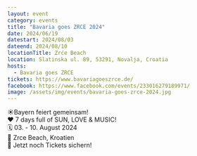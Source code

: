 ```yaml
---
layout: event
category: events
title: "Bavaria goes ZRCE 2024"
date: 2024/06/19
datestart: 2024/08/03
dateend: 2024/08/10
locationTitle: Zrće Beach
location: Slatinska ul. 89, 53291, Novalja, Croatia
hosts:
  - Bavaria goes ZRCE
tickets: https://www.bavariagoeszrce.de/
facebook: https://www.facebook.com/events/233016279189971/
image: /assets/img/events/bavaria-goes-zrce-2024.jpg
---
```


☀️Bayern feiert gemeinsam!  
❤️ 7 days full of SUN, LOVE & MUSIC!  
🗓 03. - 10. August 2024  
📍 Zrce Beach, Kroatien  
🎫 Jetzt noch Tickets sichern!
